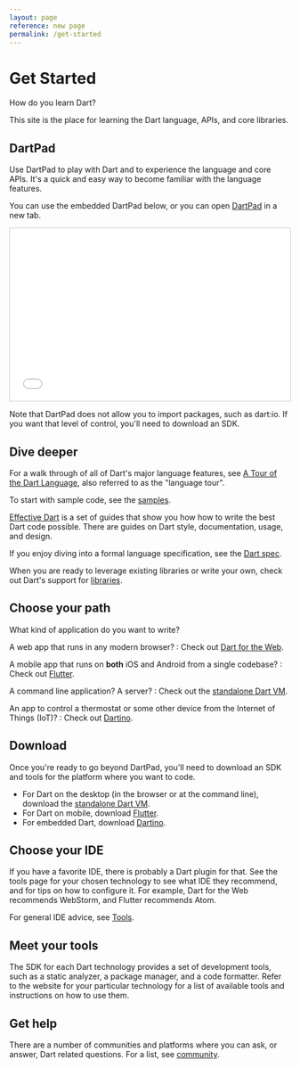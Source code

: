 ```yaml
---
layout: page
reference: new page
permalink: /get-started
---
```


# Get Started

How do you learn Dart?

This site is the place for learning the Dart language,
APIs, and core libraries.

## DartPad

Use DartPad to play with Dart and to
experience the language and core APIs.
It's a quick and easy way to become familiar with the language features.

You can use the embedded DartPad below, or you can open
[DartPad](https://dartpad.dartlang.org/) in a new tab.

<iframe
src="{{site.custom.dartpad.embed-dart-prefix}}?horizontalRatio=99&verticalRatio=65"
    width="100%"
    height="310px"
    style="border: 1px solid #ccc;">
</iframe>

Note that DartPad does not allow you to import packages,
such as dart:io. If you want that level of control, you'll need
to download an SDK.

## Dive deeper

For a walk through of all of Dart's major language features, see
[A Tour of the Dart Language](/language/language-tour),
also referred to as the "language tour".

To start with sample code, see the [samples](/samples/).

[Effective Dart](/guides/effective-dart/) is a set of guides
that show you how how to write the best Dart code possible.
There are guides on Dart style, documentation, usage, and design.

If you enjoy diving into a formal language specification,
see the [Dart spec](/language/spec).

When you are ready to leverage existing libraries or write your own,
check out Dart's support for [libraries](/libraries/).

## Choose your path

What kind of application do you want to write?

A web app that runs in any modern browser?
: Check out [Dart for the Web](https://webdev.dartlang.org).

A mobile app that runs on **both** iOS and Android from a single codebase?
: Check out [Flutter](https://flutter.io/).

A command line application? A server?
: Check out the [standalone Dart VM](/dart-vm/).

An app to control a thermostat or some other device from the Internet of Things (IoT)?
: Check out [Dartino](https://github.com/dartino).

## Download

Once you're ready to go beyond DartPad, you'll need to download
an SDK and tools for the platform where you want to code.

* For Dart on the desktop (in the browser or at the command line),
  download the [standalone Dart VM](/dart-vm/).
* For Dart on mobile,
  download [Flutter](https://flutter.io/).
* For embedded Dart,
  download [Dartino](https://github.com/dartino).

## Choose your IDE

If you have a favorite IDE, there is probably a Dart plugin for that.
See the tools page for your chosen technology to see what
IDE they recommend, and for tips on how to configure it.
For example, Dart for the Web recommends WebStorm,
and Flutter recommends Atom.

For general IDE advice, see [Tools](/tools).

## Meet your tools

The SDK for each Dart technology provides a set of development tools,
such as a static analyzer, a package manager, and a code formatter.
Refer to the website for your particular technology for a list of
available tools and instructions on how to use them.

## Get help

There are a number of communities and platforms where you can ask,
or answer, Dart related questions. For a list, see
[community](/community/).

